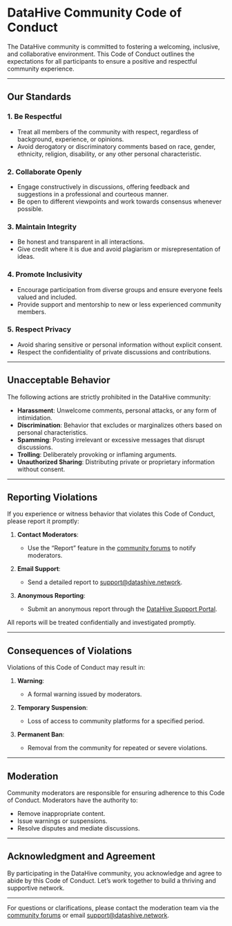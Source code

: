 # DataHive Community Code of Conduct

The DataHive community is committed to fostering a welcoming, inclusive, and collaborative environment. This Code of Conduct outlines the expectations for all participants to ensure a positive and respectful community experience.

---

## Our Standards

### 1. **Be Respectful**
- Treat all members of the community with respect, regardless of background, experience, or opinions.
- Avoid derogatory or discriminatory comments based on race, gender, ethnicity, religion, disability, or any other personal characteristic.

### 2. **Collaborate Openly**
- Engage constructively in discussions, offering feedback and suggestions in a professional and courteous manner.
- Be open to different viewpoints and work towards consensus whenever possible.

### 3. **Maintain Integrity**
- Be honest and transparent in all interactions.
- Give credit where it is due and avoid plagiarism or misrepresentation of ideas.

### 4. **Promote Inclusivity**
- Encourage participation from diverse groups and ensure everyone feels valued and included.
- Provide support and mentorship to new or less experienced community members.

### 5. **Respect Privacy**
- Avoid sharing sensitive or personal information without explicit consent.
- Respect the confidentiality of private discussions and contributions.

---

## Unacceptable Behavior

The following actions are strictly prohibited in the DataHive community:

- **Harassment**: Unwelcome comments, personal attacks, or any form of intimidation.
- **Discrimination**: Behavior that excludes or marginalizes others based on personal characteristics.
- **Spamming**: Posting irrelevant or excessive messages that disrupt discussions.
- **Trolling**: Deliberately provoking or inflaming arguments.
- **Unauthorized Sharing**: Distributing private or proprietary information without consent.

---

## Reporting Violations

If you experience or witness behavior that violates this Code of Conduct, please report it promptly:

1. **Contact Moderators**:
   - Use the “Report” feature in the [community forums](/docs/onboarding/community/forums.md) to notify moderators.

2. **Email Support**:
   - Send a detailed report to [support@datashive.network](mailto:support@datashive.network).

3. **Anonymous Reporting**:
   - Submit an anonymous report through the [DataHive Support Portal](https://www.datahive.network/support).

All reports will be treated confidentially and investigated promptly.

---

## Consequences of Violations

Violations of this Code of Conduct may result in:

1. **Warning**:
   - A formal warning issued by moderators.

2. **Temporary Suspension**:
   - Loss of access to community platforms for a specified period.

3. **Permanent Ban**:
   - Removal from the community for repeated or severe violations.

---

## Moderation

Community moderators are responsible for ensuring adherence to this Code of Conduct. Moderators have the authority to:
- Remove inappropriate content.
- Issue warnings or suspensions.
- Resolve disputes and mediate discussions.

---

## Acknowledgment and Agreement

By participating in the DataHive community, you acknowledge and agree to abide by this Code of Conduct. Let’s work together to build a thriving and supportive network.

---

For questions or clarifications, please contact the moderation team via the [community forums](/docs/onboarding/community/forums.md) or email [support@datashive.network](mailto:team@datashive.network).
